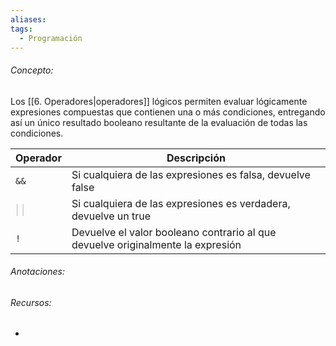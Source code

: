 ```yaml
---
aliases: 
tags:
  - Programación
---
```

###### Concepto:

Los [[6. Operadores|operadores]] lógicos permiten evaluar lógicamente expresiones compuestas que contienen una o más condiciones, entregando así un único resultado booleano resultante de la evaluación de todas las condiciones.

| Operador                            | Descripción                                                                     |
| ----------------------------------- | ------------------------------------------------------------------------------- |
| `&&`                                | Si cualquiera de las expresiones es falsa, devuelve false                       |
| <font color="#bfbfbf"> \| \|</font> | Si cualquiera de las expresiones es verdadera, devuelve un true                 |
| `!`                                 | Devuelve el valor booleano contrario al que devuelve originalmente la expresión |

###### Anotaciones:

> 

###### Recursos:

- 